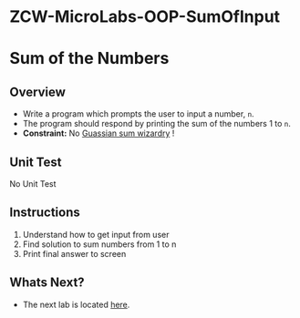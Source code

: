 # ZCW-MicroLabs-OOP-SumOfInput

# Sum of the Numbers

## Overview
* Write a program which prompts the user to input a number, `n`.
* The program should respond by printing the sum of the numbers 1 to `n`.
* **Constraint:** No [Guassian sum wizardry](http://mathandmultimedia.com/2010/09/15/sum-first-n-positive-integers/) !

## Unit Test

No Unit Test

## Instructions

1. Understand how to get input from user
2. Find solution to sum numbers from 1 to n
3. Print final answer to screen


## Whats Next?
* The next lab is located [here](https://github.com/Zipcoder/ZCW-MicroLabs-OOP-SumOrProduct).

